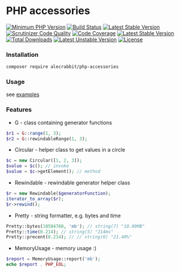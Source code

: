 # PHP accessories

[![Minimum PHP Version](https://img.shields.io/badge/php-%3E%3D%207.2-8FA0BF.svg)](https://php.net/)
[![Build Status](https://travis-ci.org/alecrabbit/php-accessories.svg?branch=master)](https://travis-ci.org/alecrabbit/php-accessories)
[![Latest Stable Version](https://poser.pugx.org/alecrabbit/php-accessories/v/stable)](https://packagist.org/packages/alecrabbit/php-accessories)
[![Scrutinizer Code Quality](https://scrutinizer-ci.com/g/alecrabbit/php-accessories/badges/quality-score.png?b=master)](https://scrutinizer-ci.com/g/alecrabbit/php-accessories/?branch=master)
[![Code Coverage](https://scrutinizer-ci.com/g/alecrabbit/php-accessories/badges/coverage.png?b=master)](https://scrutinizer-ci.com/g/alecrabbit/php-accessories/?branch=master)
[![Latest Stable Version](https://img.shields.io/packagist/v/alecrabbit/php-accessories.svg)](https://packagist.org/packages/alecrabbit/php-accessories)
[![Total Downloads](https://poser.pugx.org/alecrabbit/php-accessories/downloads)](https://packagist.org/packages/alecrabbit/php-accessories)
[![Latest Unstable Version](https://poser.pugx.org/alecrabbit/php-accessories/v/unstable)](https://packagist.org/packages/alecrabbit/php-accessories)
[![License](https://poser.pugx.org/alecrabbit/php-accessories/license)](https://packagist.org/packages/alecrabbit/php-accessories)

### Installation
```bash
composer require alecrabbit/php-accessories
```


### Usage
see [examples](https://github.com/alecrabbit/php-accessories/tree/master/examples)


### Features
- G - class containing generator functions
```php
$r1 = G::range(1, 3); 
$r2 = G::rewindableRange(1, 3); 
```
- Circular - helper class to get values in a circle
```php
$c = new Circular([1, 2, 3]);
$value = $c(); // invoke 
$value = $c->getElement(); // method 
```
- Rewindable - rewindable generator helper class
```php
$r = new Rewindable($generatorFunction);
iterator_to_array($r);
$r->rewind();
```
- Pretty - string formatter, e.g. bytes and time
```php
Pretty::bytes(10584760, 'mb'); // string(7) "10.09MB"
Pretty::time(0.214); // string(5) "214ms"
Pretty::precent(0.214); // // string(6) "21.40%"
```
- MemoryUsage - memory usage :)
```php
$report = MemoryUsage::report('mb');
echo $report . PHP_EOL;
```
